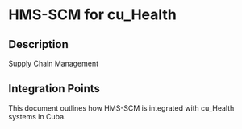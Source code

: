 # HMS-SCM for cu_Health

## Description

Supply Chain Management

## Integration Points

This document outlines how HMS-SCM is integrated with cu_Health systems in Cuba.
